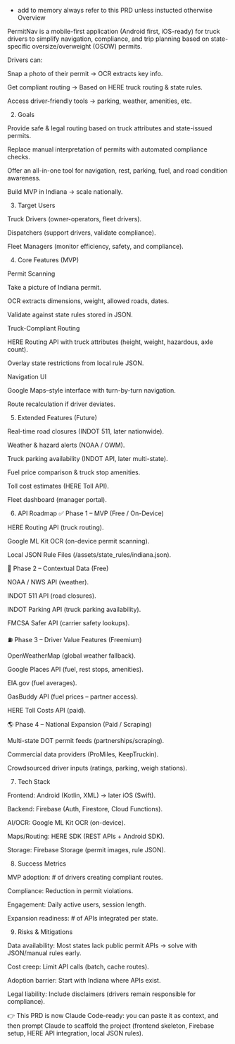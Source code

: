 - add to memory always refer to this PRD unless instucted otherwise  Overview

PermitNav is a mobile-first application (Android first, iOS-ready) for truck drivers to simplify navigation, compliance, and trip planning based on state-specific oversize/overweight (OSOW) permits.

Drivers can:

Snap a photo of their permit → OCR extracts key info.

Get compliant routing → Based on HERE truck routing & state rules.

Access driver-friendly tools → parking, weather, amenities, etc.

2. Goals

Provide safe & legal routing based on truck attributes and state-issued permits.

Replace manual interpretation of permits with automated compliance checks.

Offer an all-in-one tool for navigation, rest, parking, fuel, and road condition awareness.

Build MVP in Indiana → scale nationally.

3. Target Users

Truck Drivers (owner-operators, fleet drivers).

Dispatchers (support drivers, validate compliance).

Fleet Managers (monitor efficiency, safety, and compliance).

4. Core Features (MVP)

Permit Scanning

Take a picture of Indiana permit.

OCR extracts dimensions, weight, allowed roads, dates.

Validate against state rules stored in JSON.

Truck-Compliant Routing

HERE Routing API with truck attributes (height, weight, hazardous, axle count).

Overlay state restrictions from local rule JSON.

Navigation UI

Google Maps–style interface with turn-by-turn navigation.

Route recalculation if driver deviates.

5. Extended Features (Future)

Real-time road closures (INDOT 511, later nationwide).

Weather & hazard alerts (NOAA / OWM).

Truck parking availability (INDOT API, later multi-state).

Fuel price comparison & truck stop amenities.

Toll cost estimates (HERE Toll API).

Fleet dashboard (manager portal).

6. API Roadmap
✅ Phase 1 – MVP (Free / On-Device)

HERE Routing API (truck routing).

Google ML Kit OCR (on-device permit scanning).

Local JSON Rule Files (/assets/state_rules/indiana.json).

🚛 Phase 2 – Contextual Data (Free)

NOAA / NWS API (weather).

INDOT 511 API (road closures).

INDOT Parking API (truck parking availability).

FMCSA Safer API (carrier safety lookups).

⛽ Phase 3 – Driver Value Features (Freemium)

OpenWeatherMap (global weather fallback).

Google Places API (fuel, rest stops, amenities).

EIA.gov (fuel averages).

GasBuddy API (fuel prices – partner access).

HERE Toll Costs API (paid).

🌎 Phase 4 – National Expansion (Paid / Scraping)

Multi-state DOT permit feeds (partnerships/scraping).

Commercial data providers (ProMiles, KeepTruckin).

Crowdsourced driver inputs (ratings, parking, weigh stations).

7. Tech Stack

Frontend: Android (Kotlin, XML) → later iOS (Swift).

Backend: Firebase (Auth, Firestore, Cloud Functions).

AI/OCR: Google ML Kit OCR (on-device).

Maps/Routing: HERE SDK (REST APIs + Android SDK).

Storage: Firebase Storage (permit images, rule JSON).

8. Success Metrics

MVP adoption: # of drivers creating compliant routes.

Compliance: Reduction in permit violations.

Engagement: Daily active users, session length.

Expansion readiness: # of APIs integrated per state.

9. Risks & Mitigations

Data availability: Most states lack public permit APIs → solve with JSON/manual rules early.

Cost creep: Limit API calls (batch, cache routes).

Adoption barrier: Start with Indiana where APIs exist.

Legal liability: Include disclaimers (drivers remain responsible for compliance).

👉 This PRD is now Claude Code–ready: you can paste it as context, and then prompt Claude to scaffold the project (frontend skeleton, Firebase setup, HERE API integration, local JSON rules).